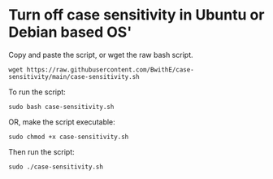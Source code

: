 # Turn off case sensitivity in Ubuntu or Debian based OS'

Copy and paste the script, or wget the raw bash script.

```wget https://raw.githubusercontent.com/BwithE/case-sensitivity/main/case-sensitivity.sh```

To run the script:

```sudo bash case-sensitivity.sh```

OR, make the script executable:

```sudo chmod +x case-sensitivity.sh```

Then run the script:

```sudo ./case-sensitivity.sh```
